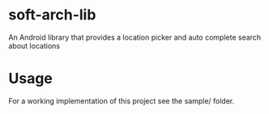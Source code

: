 # soft-arch-lib
An Android library that provides a location picker and auto complete search about locations

# Usage
For a working implementation of this project see the sample/ folder.

